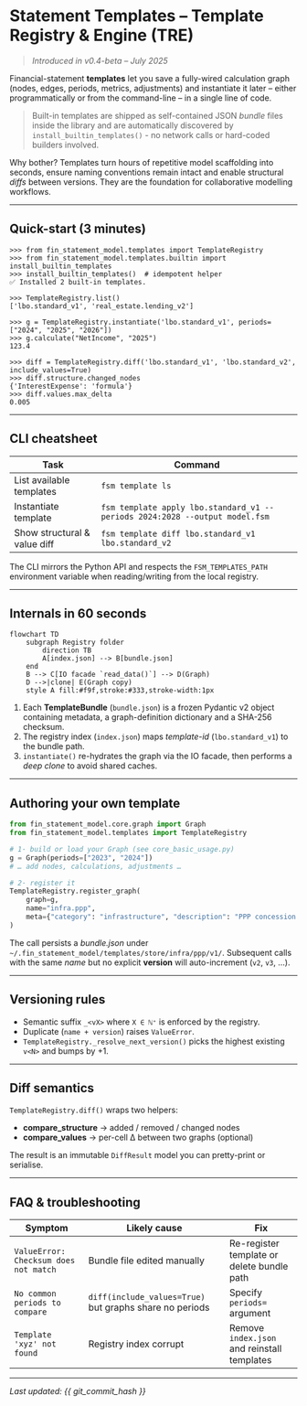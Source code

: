 # Statement Templates – Template Registry & Engine (TRE)

> *Introduced in v0.4-beta – July 2025*

Financial-statement **templates** let you save a fully-wired calculation graph (nodes, edges, periods, metrics, adjustments) and instantiate it later – either programmatically or from the command-line – in a single line of code.

> Built-in templates are shipped as self-contained JSON *bundle* files inside the library and are automatically discovered by `install_builtin_templates()` - no network calls or hard-coded builders involved.

Why bother? Templates turn hours of repetitive model scaffolding into seconds, ensure naming conventions remain intact and enable structural *diffs* between versions. They are the foundation for collaborative modelling workflows.

---

## Quick-start (3 minutes)

```pycon
>>> from fin_statement_model.templates import TemplateRegistry
>>> from fin_statement_model.templates.builtin import install_builtin_templates
>>> install_builtin_templates()  # idempotent helper
✅ Installed 2 built-in templates.

>>> TemplateRegistry.list()
['lbo.standard_v1', 'real_estate.lending_v2']

>>> g = TemplateRegistry.instantiate('lbo.standard_v1', periods=["2024", "2025", "2026"])
>>> g.calculate("NetIncome", "2025")
123.4

>>> diff = TemplateRegistry.diff('lbo.standard_v1', 'lbo.standard_v2', include_values=True)
>>> diff.structure.changed_nodes
{'InterestExpense': 'formula'}
>>> diff.values.max_delta
0.005
```

---

## CLI cheatsheet

| Task | Command |
|------|---------|
| List available templates | `fsm template ls` |
| Instantiate template | `fsm template apply lbo.standard_v1 --periods 2024:2028 --output model.fsm` |
| Show structural & value diff | `fsm template diff lbo.standard_v1 lbo.standard_v2` |

The CLI mirrors the Python API and respects the `FSM_TEMPLATES_PATH` environment variable when reading/writing from the local registry.

---

## Internals in 60 seconds

```mermaid
flowchart TD
    subgraph Registry folder
        direction TB
        A[index.json] --> B[bundle.json]
    end
    B --> C[IO facade `read_data()`] --> D(Graph)
    D -->|clone| E(Graph copy)
    style A fill:#f9f,stroke:#333,stroke-width:1px
```

1. Each **TemplateBundle** (`bundle.json`) is a frozen Pydantic v2 object containing metadata, a graph-definition dictionary and a SHA-256 checksum.
2. The registry index (`index.json`) maps *template-id* (`lbo.standard_v1`) to the bundle path.
3. `instantiate()` re-hydrates the graph via the IO facade, then performs a *deep clone* to avoid shared caches.

---

## Authoring your own template

```python
from fin_statement_model.core.graph import Graph
from fin_statement_model.templates import TemplateRegistry

# 1· build or load your Graph (see core_basic_usage.py)
g = Graph(periods=["2023", "2024"])
# … add nodes, calculations, adjustments …

# 2· register it
TemplateRegistry.register_graph(
    graph=g,
    name="infra.ppp",
    meta={"category": "infrastructure", "description": "PPP concession 25-year model"},
)
```

The call persists a *bundle.json* under `~/.fin_statement_model/templates/store/infra/ppp/v1/`. Subsequent calls with the same *name* but no explicit **version** will auto-increment (`v2`, `v3`, …).

---

## Versioning rules

* Semantic suffix `_<vX>` where `X ∈ ℕ⁺` is enforced by the registry.
* Duplicate (`name + version`) raises `ValueError`.
* `TemplateRegistry._resolve_next_version()` picks the highest existing `v<N>` and bumps by +1.

---

## Diff semantics

`TemplateRegistry.diff()` wraps two helpers:

* **compare_structure** → added / removed / changed nodes
* **compare_values** → per-cell Δ between two graphs (optional)

The result is an immutable `DiffResult` model you can pretty-print or serialise.

---

## FAQ & troubleshooting

| Symptom | Likely cause | Fix |
|---------|--------------|-----|
| `ValueError: Checksum does not match` | Bundle file edited manually | Re-register template or delete bundle path |
| `No common periods to compare` | `diff(include_values=True)` but graphs share no periods | Specify `periods=` argument |
| `Template 'xyz' not found` | Registry index corrupt | Remove `index.json` and reinstall templates |

---

*Last updated: {{ git_commit_hash }}* 